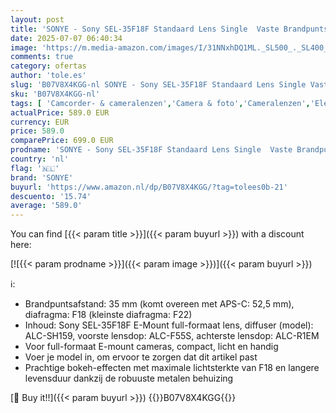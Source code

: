 ```yaml
---
layout: post
title: 'SONYE - Sony SEL-35F18F Standaard Lens Single  Vaste Brandpuntsbreedte  35 mm  F1.8  Volledig Formaat  Geschikt voor A9  A7  A6000  A5100  A5000 en Nex Series  E-Mount  Zwart'
date: 2025-07-07 06:40:34
image: 'https://m.media-amazon.com/images/I/31NNxhDQ1ML._SL500_._SL400_.jpg'
comments: true
category: ofertas
author: 'tole.es'
slug: 'B07V8X4KGG-nl SONYE - Sony SEL-35F18F Standaard Lens Single Vaste...'
sku: 'B07V8X4KGG-nl'
tags: [ 'Camcorder- & cameralenzen','Camera & foto','Cameralenzen','Elektronica','SLR cameralenzen','sonye','🇳🇱', ]
actualPrice: 589.0 EUR
currency: EUR
price: 589.0
comparePrice: 699.0 EUR
prodname: 'SONYE - Sony SEL-35F18F Standaard Lens Single  Vaste Brandpuntsbreedte  35 mm  F1.8  Volledig Formaat  Geschikt voor A9  A7  A6000  A5100  A5000 en Nex Series  E-Mount  Zwart'
country: 'nl'
flag: '🇳🇱'
brand: 'SONYE'
buyurl: 'https://www.amazon.nl/dp/B07V8X4KGG/?tag=tolees0b-21'
descuento: '15.74'
average: '589.0'
---
```


You can find [{{< param title >}}]({{< param buyurl >}}) with a discount here:

[![{{< param prodname >}}]({{< param image >}})]({{< param buyurl >}})

ℹ️:

- Brandpuntsafstand: 35 mm (komt overeen met APS-C: 52,5 mm), diafragma: F18 (kleinste diafragma: F22)
- Inhoud: Sony SEL-35F18F E-Mount full-formaat lens, diffuser (model): ALC-SH159, voorste lensdop: ALC-F55S, achterste lensdop: ALC-R1EM
- Voor full-formaat E-mount cameras, compact, licht en handig
- Voer je model in, om ervoor te zorgen dat dit artikel past
- Prachtige bokeh-effecten met maximale lichtsterkte van F18 en langere levensduur dankzij de robuuste metalen behuizing

[🛒 Buy it!!]({{< param buyurl >}})
{{<world>}}B07V8X4KGG{{</world>}}
